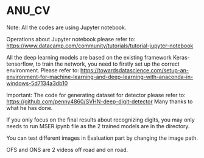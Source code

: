 # ANU_CV
Note: All the codes are using Jupyter notebook.

Operations about Jupyter notebook please refer to: https://www.datacamp.com/community/tutorials/tutorial-jupyter-notebook

All the deep learning models are based on the existing framework Keras-tensorflow, to train the network, you need to firstly set up the correct environment. Please refer to: 
https://towardsdatascience.com/setup-an-environment-for-machine-learning-and-deep-learning-with-anaconda-in-windows-5d7134a3db10

Important: The code for generating dataset for detector please refer to: https://github.com/penny4860/SVHN-deep-digit-detector
Many thanks to what he has done.

If you only focus on the final results about recognizing digits, you may only needs to run MSER.ipynb file as the 2 trained models are in the directory.

You can test different images in Evaluation part by changing the image path.

OFS and ONS are 2 videos off road and on road.

